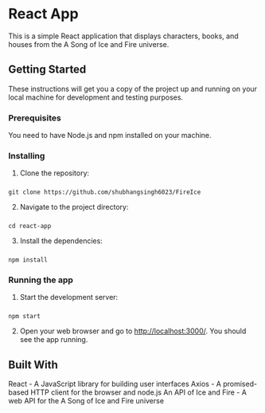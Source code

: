 # React App

This is a simple React application that displays characters, books, and houses from the A Song of Ice and Fire universe.

## Getting Started

These instructions will get you a copy of the project up and running on your local machine for development and testing purposes.

### Prerequisites

You need to have Node.js and npm installed on your machine.

### Installing

1. Clone the repository:

### 
```
git clone https://github.com/shubhangsingh6023/FireIce
```

2. Navigate to the project directory:

### 
```
cd react-app
```

3. Install the dependencies:

### 
```
npm install
```

### Running the app

1. Start the development server:

### 
```
npm start
```

2. Open your web browser and go to [http://localhost:3000/](http://localhost:3000/). You should see the app running.

## Built With

React - A JavaScript library for building user interfaces
Axios - A promised-based HTTP client for the browser and node.js
An API of Ice and Fire - A web API for the A Song of Ice and Fire universe

